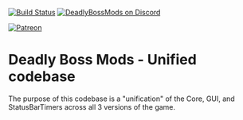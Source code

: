 [![Build Status](https://github.com/DeadlyBossMods/DBM-Unified/workflows/CI/badge.svg)](https://github.com/DeadlyBossMods/DBM-Unified/actions?workflow=CI)
[![DeadlyBossMods on Discord](https://img.shields.io/badge/discord-DeadlyBossMods-738bd7.svg?style=flat)](https://discord.gg/DeadlyBossMods) 

[![Patreon](https://media.forgecdn.net/attachments/76/25/patreon-medium-button.png)](https://patreon.com/deadlybossmods)

# Deadly Boss Mods - Unified codebase
The purpose of this codebase is a "unification" of the Core, GUI, and StatusBarTimers across all 3 versions of the game.
